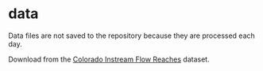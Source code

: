 # data #

Data files are not saved to the repository because they are processed each day.

Download from the [Colorado Instream Flow Reaches](https://data.openwaterfoundation.org/state/co/cwcb/instream-flow/) dataset.
